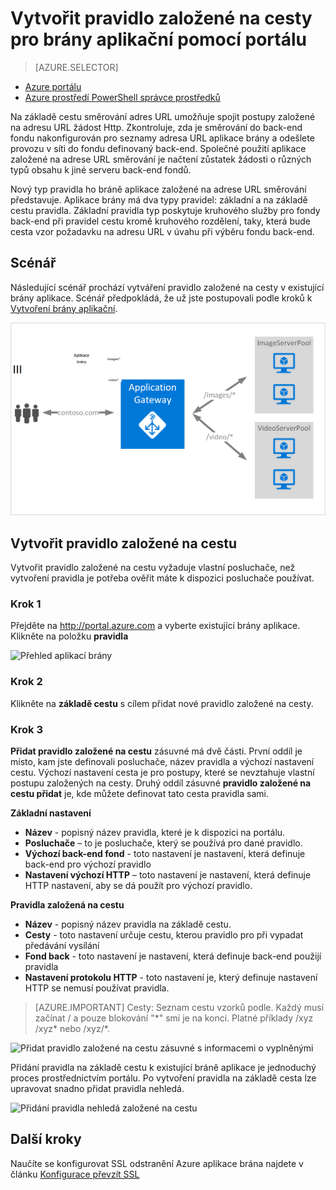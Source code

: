 <properties
   pageTitle="Vytvořit pravidlo založené na cesty pro brány aplikační pomocí portálu | Microsoft Azure"
   description="Naučte se vytvořit pravidlo založené na cesty pro brány aplikační pomocí portálu"
   services="application-gateway"
   documentationCenter="na"
   authors="georgewallace"
   manager="carmonm"
   editor=""
   tags="azure-resource-manager"
/>
<tags  
   ms.service="application-gateway"
   ms.devlang="na"
   ms.topic="article"
   ms.tgt_pltfrm="na"
   ms.workload="infrastructure-services"
   ms.date="10/25/2016"
   ms.author="gwallace" />

# <a name="create-a-path-based-rule-for-an-application-gateway-by-using-the-portal"></a>Vytvořit pravidlo založené na cesty pro brány aplikační pomocí portálu

> [AZURE.SELECTOR]
- [Azure portálu](application-gateway-create-url-route-portal.md)
- [Azure prostředí PowerShell správce prostředků](application-gateway-create-url-route-arm-ps.md)

Na základě cestu směrování adres URL umožňuje spojit postupy založené na adresu URL žádost Http. Zkontroluje, zda je směrování do back-end fondu nakonfigurován pro seznamy adresa URL aplikace brány a odešlete provozu v síti do fondu definovaný back-end. Společné použití aplikace založené na adrese URL směrování je načtení zůstatek žádosti o různých typů obsahu k jiné serveru back-end fondů.

Nový typ pravidla ho bráně aplikace založené na adrese URL směrování představuje. Aplikace brány má dva typy pravidel: základní a na základě cestu pravidla. Základní pravidla typ poskytuje kruhového služby pro fondy back-end při pravidel cestu kromě kruhového rozdělení, taky, která bude cesta vzor požadavku na adresu URL v úvahu při výběru fondu back-end.

## <a name="scenario"></a>Scénář

Následující scénář prochází vytváření pravidlo založené na cesty v existující brány aplikace.
Scénář předpokládá, že už jste postupovali podle kroků k [Vytvoření brány aplikační](application-gateway-create-gateway-portal.md).

![směrování adres URL][scenario]

## <a name="createrule"></a>Vytvořit pravidlo založené na cestu

Vytvořit pravidlo založené na cestu vyžaduje vlastní posluchače, než vytvoření pravidla je potřeba ověřit máte k dispozici posluchače používat.

### <a name="step-1"></a>Krok 1

Přejděte na http://portal.azure.com a vyberte existující brány aplikace. Klikněte na položku **pravidla**

![Přehled aplikací brány][1]

### <a name="step-2"></a>Krok 2

Klikněte na **základě cestu** s cílem přidat nové pravidlo založené na cesty.

### <a name="step-3"></a>Krok 3

**Přidat pravidlo založené na cestu** zásuvné má dvě části. První oddíl je místo, kam jste definovali posluchače, název pravidla a výchozí nastavení cestu. Výchozí nastavení cesta je pro postupy, které se nevztahuje vlastní postupu založených na cesty. Druhý oddíl zásuvné **pravidlo založené na cestu přidat** je, kde můžete definovat tato cesta pravidla sami.

**Základní nastavení**

- **Název** - popisný název pravidla, které je k dispozici na portálu.
- **Posluchače** – to je posluchače, který se používá pro dané pravidlo.
- **Výchozí back-end fond** - toto nastavení je nastavení, která definuje back-end pro výchozí pravidlo
- **Nastavení výchozí HTTP** – toto nastavení je nastavení, která definuje HTTP nastavení, aby se dá použít pro výchozí pravidlo.

**Pravidla založená na cestu**

- **Název** - popisný název pravidla na základě cestu.
- **Cesty** - toto nastavení určuje cestu, kterou pravidlo pro při vypadat předávání vysílání
- **Fond back** - toto nastavení je nastavení, která definuje back-end použijí pravidla
- **Nastavení protokolu HTTP** - toto nastavení je, který definuje nastavení HTTP se nemusí používat pravidla.

>[AZURE.IMPORTANT] Cesty: Seznam cestu vzorků podle. Každý musí začínat / a pouze blokování "\*" smí je na konci. Platné příklady /xyz /xyz* nebo /xyz/*.  

![Přidat pravidlo založené na cestu zásuvné s informacemi o vyplněnými][2]

Přidání pravidla na základě cestu k existující bráně aplikace je jednoduchý proces prostřednictvím portálu. Po vytvoření pravidla na základě cesta lze upravovat snadno přidat pravidla nehledá. 

![Přidání pravidla nehledá založené na cestu][3]

## <a name="next-steps"></a>Další kroky

Naučíte se konfigurovat SSL odstranění Azure aplikace brána najdete v článku [Konfigurace převzít SSL](application-gateway-ssl-portal.md)

[1]: ./media/application-gateway-create-url-route-portal/figure1.png
[2]: ./media/application-gateway-create-url-route-portal/figure2.png
[3]: ./media/application-gateway-create-url-route-portal/figure3.png
[scenario]: ./media/application-gateway-create-url-route-portal/scenario.png
